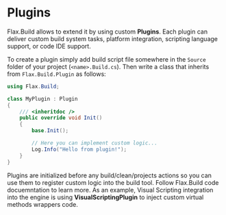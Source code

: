# Plugins

Flax.Build allows to extend it by using custom **Plugins**. Each plugin can deliver custom build system tasks, platform integration, scripting language support, or code IDE support.

To create a plugin simply add build script file somewhere in the `Source` folder of your project (`<name>.Build.cs`). Then write a class that inherits from `Flax.Build.Plugin` as follows:

```cs
using Flax.Build;

class MyPlugin : Plugin
{
    /// <inheritdoc />
    public override void Init()
    {
        base.Init();

        // Here you can implement custom logic...
        Log.Info("Hello from plugin!");
    }
}
```

Plugins are initialized before any build/clean/projects actions so you can use them to register custom logic into the build tool. Follow Flax.Build code docuemntation to learn more. As an example, Visual Scripting integration into the engine is using **VisualScriptingPlugin** to inject custom virtual methods wrappers code.
